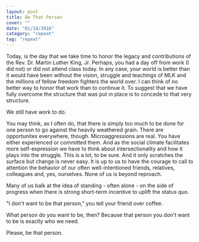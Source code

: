 ```yaml
---
layout: post
title: Be That Person
cover: ""
date: "01/18/2016"
category: "repeat"
tag: "repeat"
---
```


Today, is the day that we take time to honor the legacy and contributions of the Rev. Dr. Martin Luther King, Jr. Perhaps, you had a day off from work (I did not) or did not attend class today. In any case, your world is better than it would have been without the vision, struggle and teachings of MLK and the millions of fellow freedom fighters the world over. I can think of no better way to honor that work than to continue it. To suggest that we have fully overcome the structure that was put in place is to concede to that very structure.

We still have work to do.

You may think, as I often do, that there is simply too much to be done for one person to go against the heavily weathered grain. There are opportunites everywhere, though. Microaggressions are real. You have either experienced or committed them. And as the social climate facilitates more self-expression we have to think about intersectionality and how it plays into the struggle. This is a lot, to be sure. And it only scratches the surface but change is never easy. It is up to us to have the courage to call to attention the behavior of our often well-intentioned friends, relatives, colleagues and, yes, ourselves. None of us is beyond reproach.

Many of us balk at the idea of standing - often alone - on the side of progress when there is strong short-term incentive to uplift the status quo.

"I don't want to be that person," you tell your friend over coffee.

What person do you want to be, then? Because that person you don't want to be is exactly who we need.

Please, be that person.
